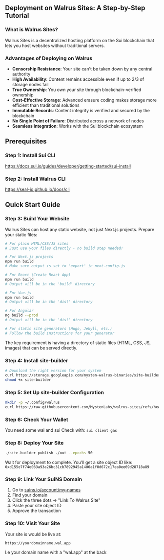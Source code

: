 
## Deployment on Walrus Sites: A Step-by-Step Tutorial

### What is Walrus Sites?
Walrus Sites is a decentralized hosting platform on the Sui blockchain that lets you host websites without traditional servers.

### Advantages of Deploying on Walrus
- **Censorship Resistance**: Your site can't be taken down by any central authority
- **High Availability**: Content remains accessible even if up to 2/3 of storage nodes fail
- **True Ownership**: You own your site through blockchain-verified ownership
- **Cost-Effective Storage**: Advanced erasure coding makes storage more efficient than traditional solutions
- **Immutable Records**: Content integrity is verified and secured by the blockchain
- **No Single Point of Failure**: Distributed across a network of nodes
- **Seamless Integration**: Works with the Sui blockchain ecosystem

## Prerequisites

### Step 1: Install Sui CLI
https://docs.sui.io/guides/developer/getting-started/sui-install

### Step 2: Install Walrus CLI
https://seal-io.github.io/docs/cli
## Quick Start Guide

### Step 3: Build Your Website
Walrus Sites can host any static website, not just Next.js projects. Prepare your static files:

```bash
# For plain HTML/CSS/JS sites
# Just use your files directly - no build step needed!

# For Next.js projects
npm run build
# Make sure output is set to 'export' in next.config.js

# For React (Create React App)
npm run build
# Output will be in the 'build' directory

# For Vue.js
npm run build
# Output will be in the 'dist' directory

# For Angular
ng build --prod
# Output will be in the 'dist' directory

# For static site generators (Hugo, Jekyll, etc.)
# Follow the build instructions for your generator
```

The key requirement is having a directory of static files (HTML, CSS, JS, images) that can be served directly.
### Step 4: Install site-builder
```bash
# Download the right version for your system
curl https://storage.googleapis.com/mysten-walrus-binaries/site-builder-mainnet-latest-macos-arm64 -o site-builder
chmod +x site-builder
```

### Step 5: Set Up site-builder Configuration
```bash
mkdir -p ~/.config/walrus
curl https://raw.githubusercontent.com/MystenLabs/walrus-sites/refs/heads/mainnet/sites-config.yaml -o ~/.config/walrus/sites-config.yaml
```

### Step 6: Check Your Wallet
You need some wal and sui 
Check with: `sui client gas`

### Step 8: Deploy Your Site
```bash
./site-builder publish ./out --epochs 50
```
Wait for deployment to complete. You'll get a site object ID like:
`0xd155e7f74e033a93a26bc31cb7892945a1406a1f0d672c17ea0ee69d28718a89`

### Step 9: Link Your SuiNS Domain
1. Go to [suins.io/account/my-names](https://suins.io/account/my-names)
2. Find your domain
3. Click the three dots → "Link To Walrus Site"
4. Paste your site object ID
5. Approve the transaction

### Step 10: Visit Your Site
Your site is would be live at:
```
https://yourdomainname.wal.app 
```
I.e your domain name with a "wal.app" at the back

